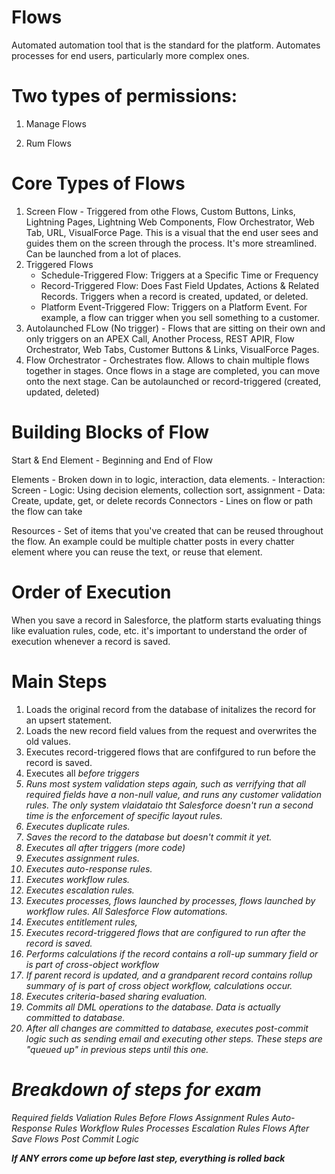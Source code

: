 # Flows

Automated automation tool that is the standard for the platform. Automates processes for end users, particularly more complex ones. 

# Two types of permissions:
1) Manage Flows

2) Rum Flows

# Core Types of Flows

1) Screen Flow - Triggered from othe Flows, Custom Buttons, Links, Lightning Pages, Lightning Web Components, Flow Orchestrator, Web Tab, URL, VisualForce Page. This is a visual that the end user sees and guides them on the screen through the process. It's more streamlined. Can be launched from a lot of places.
2) Triggered Flows 
	- Schedule-Triggered Flow: Triggers at a Specific Time or Frequency
	- Record-Triggered Flow: Does Fast Field Updates, Actions & Related Records. Triggers when a record is created, updated, or deleted. 
	- Platform Event-Triggered Flow: Triggers on a Platform Event. For example, a flow can trigger when you sell something to a customer. 
3) Autolaunched FLow (No trigger) - Flows that are sitting on their own and only triggers on an APEX Call, Another Process, REST APIR, Flow Orchestrator, Web Tabs, Customer Buttons & Links, VisualForce Pages.
4) Flow Orchestrator - Orchestrates flow. Allows to chain multiple flows together in stages. Once flows in a stage are completed, you can move onto the next stage. Can be autolaunched or record-triggered (created, updated, deleted)

# Building Blocks of Flow

Start & End Element - Beginning and End of Flow

Elements - Broken down in to logic, interaction, data elements. 
	- Interaction: Screen
	- Logic: Using decision elements, collection sort, assignment
	- Data: Create, update, get, or delete records
Connectors - Lines on flow or path the flow can take

Resources - Set of items that you've created that can be reused throughout the flow. An example could be multiple chatter posts in every chatter element where you can reuse the text, or reuse that element. 

# Order of Execution

When you save a record in Salesforce, the platform starts evaluating things like evaluation rules, code, etc. it's important to understand the order of execution whenever a record is saved. 

# Main Steps

1) Loads the original record from the database of initalizes the record for an upsert statement.
2) Loads the new record field values from the request and overwrites the old values. 
3) Executes record-triggered flows that are confifgured to run before the record is saved.
4) Executes all <i>before<i> triggers
5) Runs most system validation steps again, such as verrifying that all required fields have a non-null value, and runs any customer validation rules. The only system vlaidataio tht Salesforce doesn't run a second time is the enforcement of specific layout rules.
6) Executes duplicate rules.
7) Saves the record to the database but doesn't commit it yet. 
8) Executes all after triggers (more code)
9) Executes assignment rules.
10) Executes auto-response rules.
11) Executes workflow rules.
12) Executes escalation rules.
13) Executes processes, flows launched by processes, flows launched by workflow rules. All Salesforce Flow automations.
14) Executes entitlement rules,
15) Executes record-triggered flows that are configured to run after the record is saved.
16) Performs calculations if the record contains a roll-up summary field or is part of cross-object workflow
17) If parent record is updated, and a grandparent record contains rollup summary of is part of cross object workflow, calculations occur.
18) Executes criteria-based sharing evaluation.
19) Commits all DML operations to the database. Data is actually committed to database. 
20) After all changes are committed to database, executes post-commit logic such as sending email and executing other steps. These steps are "queued up" in previous steps until this one.

# Breakdown of steps for exam

Required fields
Valiation Rules
Before Flows
Assignment Rules
Auto-Response Rules
Workflow Rules
Processes
Escalation Rules
Flows
After Save Flows
Post Commit Logic

<b>If ANY errors come up before last step, everything is rolled back</b>